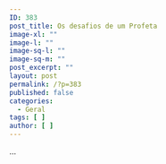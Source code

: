 ```yaml
---
ID: 383
post_title: Os desafios de um Profeta
image-xl: ""
image-l: ""
image-sq-l: ""
image-sq-m: ""
post_excerpt: ""
layout: post
permalink: /?p=383
published: false
categories:
  - Geral
tags: [ ]
author: [ ]
---
```

...